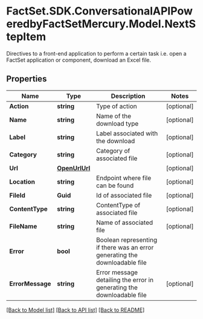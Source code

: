 # FactSet.SDK.ConversationalAPIPoweredbyFactSetMercury.Model.NextStepItem
Directives to a front-end application to perform a certain task i.e. open a FactSet application or component, download an Excel file. 

## Properties

Name | Type | Description | Notes
------------ | ------------- | ------------- | -------------
**Action** | **string** | Type of action | [optional] 
**Name** | **string** | Name of the download type | [optional] 
**Label** | **string** | Label associated with the download | [optional] 
**Category** | **string** | Category of associated file | [optional] 
**Url** | [**OpenUrlUrl**](OpenUrlUrl.md) |  | [optional] 
**Location** | **string** | Endpoint where file can be found | [optional] 
**FileId** | **Guid** | Id of associated file | [optional] 
**ContentType** | **string** | ContentType of associated file | [optional] 
**FileName** | **string** | Name of associated file | [optional] 
**Error** | **bool** | Boolean representing if there was an error generating the downloadable file | 
**ErrorMessage** | **string** | Error message detailing the error in generating the downloadable file | [optional] 

[[Back to Model list]](../README.md#documentation-for-models) [[Back to API list]](../README.md#documentation-for-api-endpoints) [[Back to README]](../README.md)

